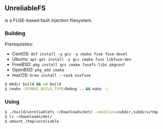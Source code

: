 ## UnreliableFS

is a FUSE-based fault injection filesystem.

### Building

Prerequisites:

- CentOS: `dnf install -y gcc -y cmake fuse fuse-devel`
- Ubuntu: `apt-get install -y gcc cmake fuse libfuse-dev`
- FreeBSD: `pkg install gcc cmake fusefs-libs pkgconf`
- OpenBSD: `pkg_add cmake`
- macOS: `brew install --cask osxfuse`

```sh
$ mkdir build && cd build
$ cmake -DCMAKE_BUILD_TYPE=Debug .. && make -j
```

### Using

```sh
$ ./build/unreliablefs ~/Downloads/mnt/ -omodules=subdir,subdir=/tmp
$ ls ~/Downloads/mnt/
$ umount /tmp/unreliable
```
